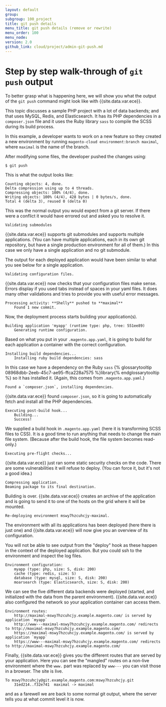 ```yaml
---
layout: default
group:
subgroup: 100_project
title: git push details
menu_title: git push details (remove or rewrite)
menu_order: 100
menu_node:
version: 2.0
github_link: cloud/project/admin-git-push.md
---
```


# Step by step walk-through of `git push` output
To better grasp what is happening here, we will show you what the output
of the `git push` command might look like with {{site.data.var.ece}}.

This topic discusses a sample PHP project with a lot of data backends; and that uses MySQL, Redis, and Elasticsearch. It has its PHP dependencies in a `composer.json` file and it uses the Ruby library `sass` to compile the SCSS
during its build process.

In this example, a developer wants to work on a new feature so they created a new environment by running `magento-cloud environment:branch maximal`, where `maximal` is the name of the  branch.

After modifying some files, the developer pushed the changes using:

```
$ git push
```

This is what the output looks like:

```
Counting objects: 4, done.
Delta compression using up to 4 threads.
Compressing objects: 100% (4/4), done.
Writing objects: 100% (4/4), 428 bytes | 0 bytes/s, done.
Total 4 (delta 3), reused 0 (delta 0)
```

This was the normal output you would expect from a git server. If there were a
conflict it would have errored out and asked you to resolve it.

    Validating submodules

{{site.data.var.ece}} supports git submodules and supports multiple applications. (You
can have multiple applications, each in its own git repository, but have a
single production environment for all of them.) In this case we only have a
single application and no git submodule.

The output for each deployed application would have been similar to what you see
 below for a single application.

    Validating configuration files.

{{site.data.var.ece}} now checks that your configuration files make sense. Errors display if you used tabs instead of spaces in your yaml files. It
does many other validations and tries to provide you with useful error
messages.

    Processing activity: **Shelly** pushed to **maximal**
        Found 1 new commit.

Now, the deployment process starts building your application(s).

    Building application 'myapp' (runtime type: php, tree: 551ee89)
        Generating runtime configuration.

Based on what you put in your `.magento.app.yaml`, it is going to build for each
application a container with the correct configuration.

    Installing build dependencies...
        Installing ruby build dependencies: sass

In this case we have a dependency on the Ruby  `sass` {% glossarytooltip 08968dbb-2eeb-45c7-ae95-ffca228a7575 %}library{% endglossarytooltip %} so it has installed
it. (Again, this comes from `.magento.app.yaml`.)

    Found a `composer.json`, installing dependencies.

{{site.data.var.ece}} found `composer.json`, so it is going to automatically fetch
and install all the PHP dependencies.

    Executing post-build hook...
        Building...
        Success!

We supplied a build hook in `.magento.app.yaml` (here it is transforming SCSS
files to CSS). It is a good time to run  anything that needs to change the main
file system. (Because after the build hook, the file system becomes read-only.)

    Executing pre-flight checks...

{{site.data.var.ece}} just ran some static security checks on the code. There are some
vulnerabilities it will refuse to deploy. (You can force it, but it's not a good
idea.)

    Compressing application.
    Beaming package to its final destination.

Building is over. {{site.data.var.ece}} creates an archive of the application and is going
to send it to one of the hosts on the grid where it will be mounted.

    Re-deploying environment mswy7hzcuhcjy-maximal.

The environment with all its applications has been deployed (here there is just
one) and {{site.data.var.ece}} will now give you an overview of its configuration.

You will not be able to see output from the "deploy" hook as these happen in
the context of the deployed application. But you could ssh to the environment
and inspect the log files.

    Environment configuration:
        myapp (type: php, size: S, disk: 200)
        cache (type: redis, size: S)
        database (type: mysql, size: S, disk: 200)
        moarsearch (type: Elasticsearch, size: S, disk: 200)

We can see the five different data backends were deployed (started, and initialized
with the data from the parent environment). {{site.data.var.ece}} also  configured the
network so your application container can access them.

    Environment routes:
        http://maximal-mswy7hzcuhcjy.example.magento.com/ is served by application `myapp`
        http://www---maximal-mswy7hzcuhcjy.example.magento.com/ redirects to http://maximal-mswy7hzcuhcjy.example.magento.com/
        https://maximal-mswy7hzcuhcjy.example.magento.com/ is served by application `myapp`
        https://www---maximal-mswy7hzcuhcjy.example.magento.com/ redirects to http://maximal-mswy7hzcuhcjy.example.magento.com/

Finally, {{site.data.var.ece}} gives you the different routes that are served by your
application. Here you can see the "mangled" routes on a non-live environment
where the `www.` part was replaced by `www---` you can visit those in a
browser. The site is live.

    To mswy7hzcuhcjy@git.example.magento.com:mswy7hzcuhcjy.git
        31ed214..f32e741  maximal -> maximal

and as a farewell we are back to some normal git output, where the server tells
you at what commit level it is now.
